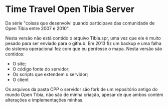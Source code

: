 # Time Travel Open Tibia Server
Da série "coisas que desenvolvi quando participava das comunidade de Open Tibia entre 2007 e 2010".

Nesta versão não está contido o arquivo Tibia.spr, uma vez que ele é muito pesado para ser enviado para o github. Em 2013 fiz um backup e uma falha do sistema operacional fez com que eu perdesse o mapa. Nesta versão são contidos:
 - O site;
 - O código fonte do servidor;
 - Os scripts que extendem o servidor;
 - O client

Os arquivos da pasta CPP o servidor são fork de um repositório antigo do mundo Open Tibia, não são de minha criação, apesar de que ambos contém alterações e implementações minhas.